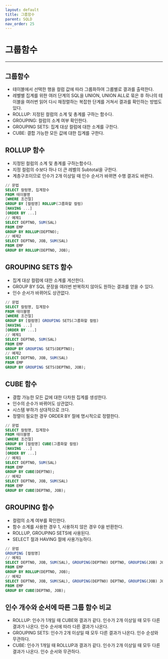```yaml
---
layout: default
title: 그룹함수
parent: SQLD
nav_order: 25
---
```


# 그룹함수

---

## 그룹함수

- 테이블에서 선택한 행을 컬럼 값에 따라 그룹화하여 그룹별로 결과를 출력한다.
- 레벨별 집계를 위한 여러 단계의 SQL을 UNION, UNION ALL로 묶은 후 하나의 테이블을 여러번 읽어 다시 재정렬하는 복잡한 단계를 거쳐서 결과를 확인하는 방법도 있다.
- ROLLUP: 지정된 컬럼의 소계 및 총계를 구하는 함수다.
- GROUPING: 컬럼의 소계 여부 확인한다.
- GROUPING SETS: 집계 대상 컬럼에 대한 소계를 구한다.
- CUBE: 결합 가능한 모든 값에 대한 집계를 구한다.

## ROLLUP 함수

- 지정된 컬럼의 소계 및 총계를 구하는함수다.
- 지정 컬럼의 수보다 하나 더 큰 레벨의 Subtotal을 구한다.
- 계층구조이므로 인수가 2개 이상일 때 인수 순서가 바뀌면 수행 결과도 바뀐다.

```sql
// 문법
SELECT 컬럼명, 집계함수
FROM 테이블명
[WHERE 조건절]
GROUP BY [컬럼명] ROLLUP(그룹화할 컬럼)
[HAVING ...]
[ORDER BY ...]
// 예제1
SELECT DEPTNO, SUM(SAL)
FROM EMP
GROUP BY ROLLUP(DEPTNO);
// 예제2
SELECT DEPTNO, JOB, SUM(SAL)
FROM EMP
GROUP BY ROLLUP(DEPTNO, JOB);
```

## GROUPING SETS 함수

- 집계 대상 컬럼에 대한 소계를 게산한다.
- GROUP BY SQL 문장을 여러번 반복하지 않아도 원하는 결과를 얻을 수 있다.
- 인수 순서가 바뀌어도 상관없다.

```sql
// 문법
SELECT 컬럼명, 집계함수
FROM 테이블명
[WHERE 조건절]
GROUP BY [컬럼명] GROUPING SETS(그룹화할 컬럼)
[HAVING ...]
[ORDER BY ...]
// 예제1
SELECT DEPTNO, SUM(SAL)
FROM EMP
GROUP BY GROUPING SETS(DEPTNO);
// 예제2
SELECT DEPTNO, JOB, SUM(SAL)
FROM EMP
GROUP BY GROUPING SETS(DEPTNO, JOB);
```

## CUBE 함수

- 결합 가능한 모든 값에 대한 다차원 집계를 생성한다.
- 인수의 순수가 바뀌어도 상관없다.
- 시스템 부하가 상대적으로 크다.
- 정렬이 필요한 경우 ORDER BY 절에 명시적으로 정렬한다.

```sql
// 문법
SELECT 컬럼명, 집계함수
FROM 테이블명
[WHERE 조건절]
GROUP BY [컬럼명] CUBE(그룹화할 컬럼)
[HAVING ...]
[ORDER BY ...]
// 예제1
SELECT DEPTNO, SUM(SAL)
FROM EMP
GROUP BY CUBE(DEPTNO);
// 예제2
SELECT DEPTNO, JOB, SUM(SAL)
FROM EMP
GROUP BY CUBE(DEPTNO, JOB);
```

## GROUPING 함수

- 컬럼의 소계 여부를 확인한다.
- 함수 소계를 사용한 경우 1, 사용하지 않은 경우 0을 반환한다.
- ROLLUP, GROUPING SETS에 사용된다.
- SELECT 절과 HAVING 절에 사용가능하다.

```sql
// 문법
GROUPING [컬럼명]
// 예제1
SELECT DEPTNO, JOB, SUM(SAL), GROUPING(DEPTNO) DEPTNO, GROUPING(JOB) JOB
FROM EMP
GROUP BY ROLLUP(DEPTNO, JOB);
// 예제2
SELECT DEPTNO, JOB, SUM(SAL), GROUPING(DEPTNO) DEPTNO, GROUPING(JOB) JOB
FROM EMP
GROUP BY CUBE(DEPTNO, JOB);
```

## 인수 개수와 순서에 따른 그룹 함수 비교

- ROLLUP: 인수가 1개일 때 CUBE와 결과가 같다. 인수가 2개 이상일 때 모두 다른 결과가 나온다. 인수 순서에 따라 다른 결과가 나온다.
- GROUPING SETS: 인수가 2개 이상일 때 모두 다른 결과가 나온다. 인수 순성와 무관하다.
- CUBE: 인수가 1개일 때 ROLLUP과 결과가 같다. 인수가 2개 이상일 때 모두 다른 결과가 나온다. 인수 순서와 무관하다.
